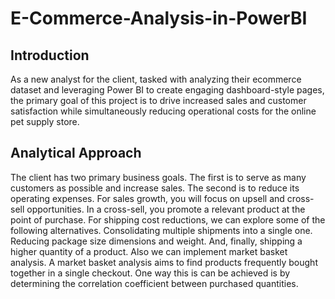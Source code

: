 # E-Commerce-Analysis-in-PowerBI
## Introduction
As a new analyst for the client, tasked with analyzing their ecommerce dataset and leveraging Power BI to create engaging dashboard-style pages, the primary goal of this project is to drive increased sales and customer satisfaction while simultaneously reducing operational costs for the online pet supply store.
## Analytical Approach
The client has two primary business goals. The first is to serve as many customers as possible and increase sales. The second is to reduce its operating expenses. For sales growth, you will focus on upsell and cross-sell opportunities. In a cross-sell, you promote a relevant product at the point of purchase. For shipping cost reductions, we can explore some of the following alternatives. Consolidating multiple shipments into a single one. Reducing package size dimensions and weight. And, finally, shipping a higher quantity of a product. Also we can implement market basket analysis. A market basket analysis aims to find products frequently bought together in a single checkout. One way this is can be achieved is by determining the correlation coefficient between purchased quantities.
